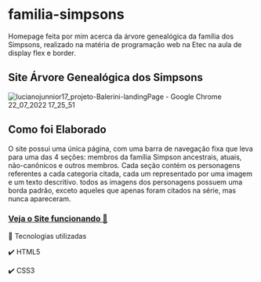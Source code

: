 # familia-simpsons
 Homepage feita por mim acerca da árvore genealógica da família dos Simpsons, realizado na matéria de programação web na Etec na aula de display flex e border.

## Site Árvore Genealógica dos Simpsons
![lucianojunnior17_projeto-Balerini-landingPage - Google Chrome 22_07_2022 17_25_51](https://user-images.githubusercontent.com/93893533/180549307-9b20ee9a-4f86-4d08-b8df-236f3f0f69f9.png)

## Como foi Elaborado
O site possui uma única página, com uma barra de navegação fixa que leva para uma das 4 seções: membros da família Simpson ancestrais, atuais, não-canônicos e outros membros. Cada seção contém os personagens referentes a cada categoria citada, cada um representado por uma imagem e um texto descritivo. todos as imagens dos personagens possuem uma borda padrão, exceto aqueles que apenas foram citados na série, mas nunca apareceram.  

 <h3><a href="https://johnpetros.github.io/familia-simpsons/">Veja o Site funcionando 👀</a></h3>

 🚀 Tecnologias utilizadas

✔️ HTML5

✔️ CSS3